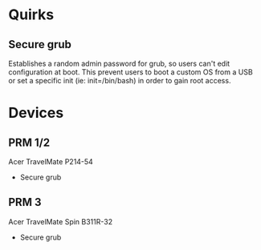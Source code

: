 # Quirks

## Secure grub
Establishes a random admin password for grub, so users can't edit configuration at boot. This prevent users to boot a custom OS from a USB or set a specific init (ie: init=/bin/bash) in order to gain root access.

# Devices

## PRM 1/2
Acer TravelMate P214-54  

* Secure grub


## PRM 3
Acer TravelMate Spin B311R-32  

* Secure grub
